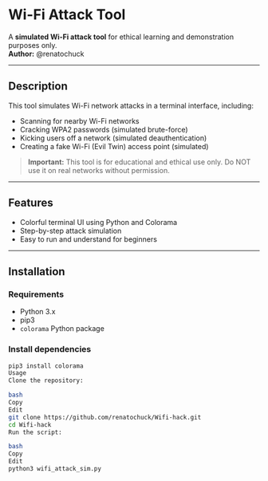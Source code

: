 

# Wi-Fi Attack Tool

A **simulated Wi-Fi attack tool** for ethical learning and demonstration purposes only.  
**Author:** @renatochuck

---

## Description

This tool simulates Wi-Fi network attacks in a terminal interface, including:  
- Scanning for nearby Wi-Fi networks  
- Cracking WPA2 passwords (simulated brute-force)  
- Kicking users off a network (simulated deauthentication)  
- Creating a fake Wi-Fi (Evil Twin) access point (simulated)

> **Important:** This tool is for educational and ethical use only. Do NOT use it on real networks without permission.

---

## Features

- Colorful terminal UI using Python and Colorama  
- Step-by-step attack simulation  
- Easy to run and understand for beginners  

---

## Installation

### Requirements

- Python 3.x  
- pip3  
- `colorama` Python package

### Install dependencies

```bash
pip3 install colorama
Usage
Clone the repository:

bash
Copy
Edit
git clone https://github.com/renatochuck/Wifi-hack.git
cd Wifi-hack
Run the script:

bash
Copy
Edit
python3 wifi_attack_sim.py
